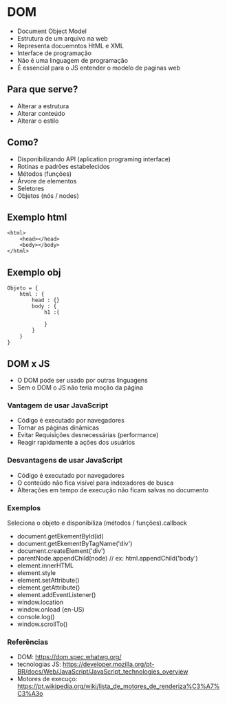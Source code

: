 # DOM 
- Document Object Model 
- Estrutura de um arquivo na web
- Representa docuemntos HtML e XML
- Interface de programação
- Não é uma linguagem de programação 
- É essencial para o JS entender o modelo de paginas web

## Para que serve?
- Alterar a estrutura 
- Alterar conteúdo
- Alterar o estilo 

## Como?
- Disponibilizando API (aplication programing interface)
- Rotinas e padrões estabelecidos 
- Métodos (funções)
- Árvore de elementos 
- Seletores 
- Objetos (nós / nodes)

## Exemplo html 
```
<html>
    <head></head>
    <body></body>
</html>
```

## Exemplo obj
```
Objeto = {
    html : {
        head : {}
        body : {
            h1 :{

            }
        }
    }
}
```
## DOM x JS
- O DOM pode ser usado por outras linguagens
- Sem o DOM o JS não teria moção da página

### Vantagem de usar JavaScript 
- Código é executado por navegadores
- Tornar as páginas dinâmicas 
- Evitar Requisições desnecessárias (performance)
- Reagir rapidamente a ações dos usuários

### Desvantagens de usar JavaScript
- Código é executado por navegadores 
- O conteúdo não fica visível para indexadores de busca 
- Alterações em tempo de execução não ficam salvas no documento

### Exemplos 
Seleciona o objeto e disponibiliza (métodos / funções).callback
- document.getEkementById(id)
- document.getEkementByTagName('div')
- document.createElement('div')
- parentNode.appendChild(node) // ex: html.appendChild('body')
- element.innerHTML
- element.style
- element.setAttribute()
- element.getAttribute()
- element.addEventListener()
- window.location
- window.onload (en-US)
- console.log()
- window.scrollTo()

### Referências 
- DOM: https://dom.spec.whatwg.org/
- tecnologias JS: https://developer.mozilla.org/pt-BR/docs/Web/JavaScript/JavaScript_technologies_overview
- Motores de execuço: https://pt.wikipedia.org/wiki/lista_de_motores_de_renderiza%C3%A7%C3%A3o